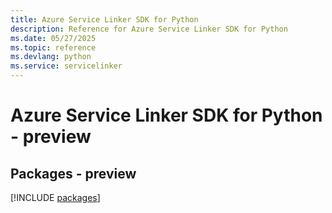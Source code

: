 ```yaml
---
title: Azure Service Linker SDK for Python
description: Reference for Azure Service Linker SDK for Python
ms.date: 05/27/2025
ms.topic: reference
ms.devlang: python
ms.service: servicelinker
---
```

# Azure Service Linker SDK for Python - preview
## Packages - preview
[!INCLUDE [packages](service-linker-index.md)]